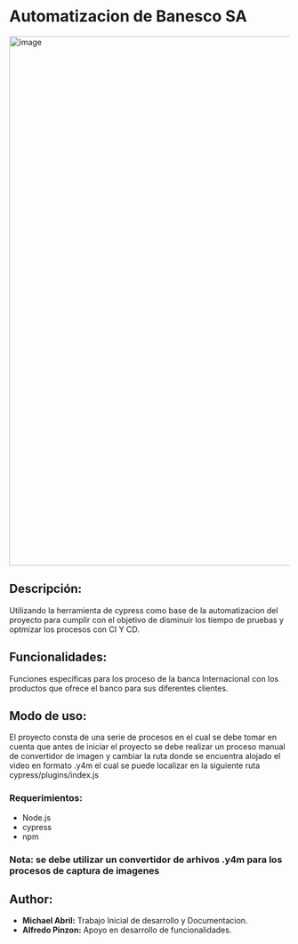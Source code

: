 # Automatizacion de Banesco SA
<img width="953" alt="image" src="https://user-images.githubusercontent.com/16769111/210084624-4f7c5e54-ac82-4e51-896d-a2b6f1086793.png">

## Descripción:

Utilizando la herramienta de cypress como base de la automatizacion del proyecto para cumplir con el objetivo de disminuir los tiempo de pruebas y optmizar los procesos con CI Y CD.
               
## Funcionalidades:
Funciones especificas para los proceso de la banca Internacional con los productos que ofrece el banco para sus diferentes clientes. 

## Modo de uso:
El proyecto consta de una serie de procesos en el cual se debe tomar en cuenta que antes de iniciar el proyecto se debe realizar un proceso manual de convertidor de imagen y cambiar la ruta donde se encuentra alojado el video en formato .y4m el cual se puede localizar en la siguiente ruta cypress/plugins/index.js

### Requerimientos: 
* Node.js
* cypress
* npm

### Nota: se debe utilizar un convertidor de arhivos .y4m para los procesos de captura de imagenes

## Author: 
* **Michael Abril:** Trabajo Inicial de desarrollo y Documentacion.
* **Alfredo Pinzon:** Apoyo en desarrollo de funcionalidades.
